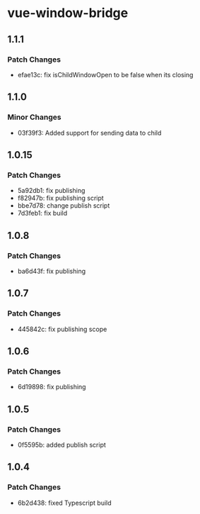 # vue-window-bridge

## 1.1.1

### Patch Changes

- efae13c: fix isChildWindowOpen to be false when its closing

## 1.1.0

### Minor Changes

- 03f39f3: Added support for sending data to child

## 1.0.15

### Patch Changes

- 5a92db1: fix publishing
- f82947b: fix publishing script
- bbe7d78: change publish script
- 7d3feb1: fix build

## 1.0.8

### Patch Changes

- ba6d43f: fix publishing

## 1.0.7

### Patch Changes

- 445842c: fix publishing scope

## 1.0.6

### Patch Changes

- 6d19898: fix publishing

## 1.0.5

### Patch Changes

- 0f5595b: added publish script

## 1.0.4

### Patch Changes

- 6b2d438: fixed Typescript build

